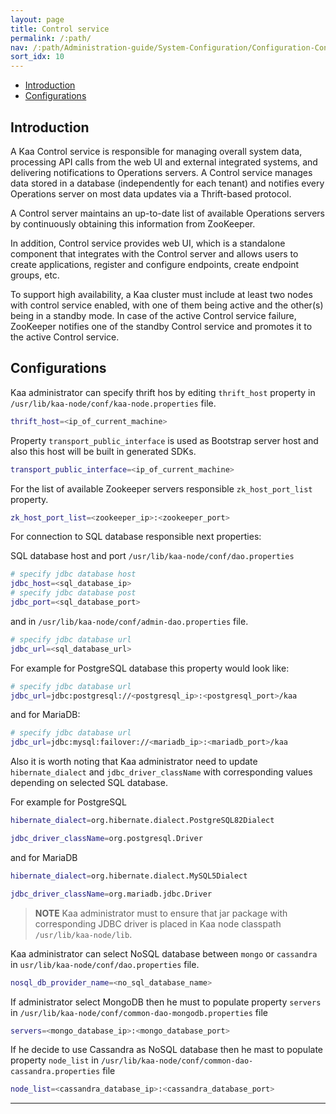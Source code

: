 ```yaml
---
layout: page
title: Control service
permalink: /:path/
nav: /:path/Administration-guide/System-Configuration/Configuration-Control-service
sort_idx: 10
---
```


* [Introduction](#introduction)
* [Configurations](#configurations)

## Introduction

A Kaa Control service is responsible for managing overall system data, processing API calls from the web UI and external integrated systems, and delivering notifications to Operations servers. A Control service manages data stored in a database (independently for each tenant) and notifies every Operations server on most data updates via a Thrift-based protocol.

A Control server maintains an up-to-date list of available Operations servers by continuously obtaining this information from ZooKeeper.

In addition, Control service provides web UI, which is a standalone component that integrates with the Control server and allows users to create applications, register and configure endpoints, create endpoint groups, etc.

To support high availability, a Kaa cluster must include at least two nodes with control service enabled, with one of them being active and the other(s) being in a standby mode. In case of the active Control service failure, ZooKeeper notifies one of the standby Control service and promotes it to the active Control service.

## Configurations

Kaa administrator can specify thrift hos by editing  ```thrift_host``` property in ```/usr/lib/kaa-node/conf/kaa-node.properties``` file. 

```bash
thrift_host=<ip_of_current_machine>
```


Property ```transport_public_interface``` is used as Bootstrap server host and also this host will be built in generated SDKs. 

```bash
transport_public_interface=<ip_of_current_machine>
```

For the list of available Zookeeper servers responsible ```zk_host_port_list``` property.

```bash
zk_host_port_list=<zookeeper_ip>:<zookeeper_port>
```

For connection to SQL database responsible next properties:

SQL database host and port ```/usr/lib/kaa-node/conf/dao.properties```

```bash
# specify jdbc database host
jdbc_host=<sql_database_ip>
# specify jdbc database post
jdbc_port=<sql_database_port>
```

and in ```/usr/lib/kaa-node/conf/admin-dao.properties``` file.
    
```bash
# specify jdbc database url
jdbc_url=<sql_database_url>
```

For example for PostgreSQL database this property would look like:

```bash
# specify jdbc database url
jdbc_url=jdbc:postgresql://<postgresql_ip>:<postgresql_port>/kaa
```

and for MariaDB:

```bash
# specify jdbc database url
jdbc_url=jdbc:mysql:failover://<mariadb_ip>:<mariadb_port>/kaa
```

Also it is worth noting that Kaa administrator need to update ```hibernate_dialect``` and ```jdbc_driver_className``` with corresponding values depending on selected SQL database.

For example for PostgreSQL

```bash
hibernate_dialect=org.hibernate.dialect.PostgreSQL82Dialect

jdbc_driver_className=org.postgresql.Driver
```

and for MariaDB

```bash
hibernate_dialect=org.hibernate.dialect.MySQL5Dialect

jdbc_driver_className=org.mariadb.jdbc.Driver
```

> **NOTE** Kaa administrator must to ensure that jar package with corresponding JDBC driver is placed in Kaa node classpath ```/usr/lib/kaa-node/lib```.

Kaa administrator can select NoSQL database between ```mongo``` or ```cassandra``` in ```usr/lib/kaa-node/conf/dao.properties``` file.

```bash
nosql_db_provider_name=<no_sql_database_name>
```

If administrator select MongoDB then he must to populate property ```servers``` in ```/usr/lib/kaa-node/conf/common-dao-mongodb.properties``` file

```bash
servers=<mongo_database_ip>:<mongo_database_port>
```

If he decide to use Cassandra as NoSQL database then he mast to populate property ```node_list``` in ```/usr/lib/kaa-node/conf/common-dao-cassandra.properties``` file

```bash
node_list=<cassandra_database_ip>:<cassandra_database_port>
```

---
